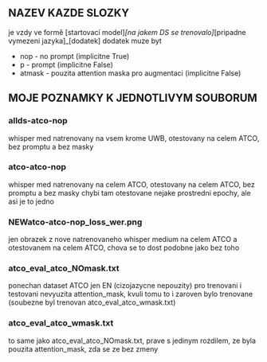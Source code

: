 ## NAZEV KAZDE SLOZKY

je vzdy ve formě [startovací model]_[na jakem DS se trenovalo]_[pripadne vymezeni jazyka]\_[dodatek]
dodatek muze byt

-   nop - no prompt (implicitne True)
-   p - prompt (implicitne False)
-   atmask - pouzita attention maska pro augmentaci (implicitne False)

## MOJE POZNAMKY K JEDNOTLIVYM SOUBORUM

### allds-atco-nop

whisper med natrenovany na vsem krome UWB, otestovany na celem ATCO, bez promptu a bez masky

### atco-atco-nop

whisper med natrenovany na celem ATCO, otestovany na celem ATCO, bez promptu a bez masky
chybi tam otestovane nejake prostredni epochy, ale asi je to jedno

### NEWatco-atco-nop_loss_wer.png

jen obrazek z nove natrenovaneho whisper medium na celem ATCO a otestovanem na celem ATCO, chova se to dost podobne jako bez toho

### atco_eval_atco_NOmask.txt

ponechan dataset ATCO jen EN (cizojazycne nepouzity) pro trenovani i testovani
nevyuzita attention_mask, kvuli tomu to i zaroven bylo trenovane (soubezne byl trenovan atco_eval_atco_wmask.txt)

### atco_eval_atco_wmask.txt

to same jako atco_eval_atco_NOmask.txt, prave s jedinym rozdilem, ze byla pouzita attention_mask, zda se ze bez zmeny
